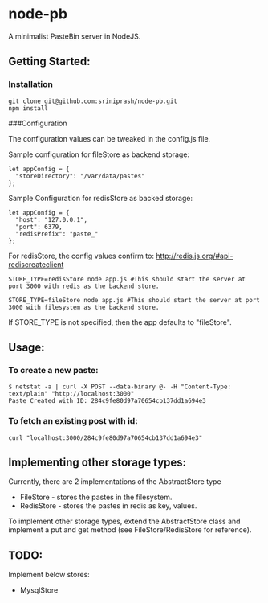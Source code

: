 # node-pb
A minimalist PasteBin server in NodeJS.

## Getting Started:

### Installation

```
git clone git@github.com:sriniprash/node-pb.git
npm install
```

###Configuration

The configuration values can be tweaked in the config.js file.

Sample configuration for fileStore as backend storage:

```
let appConfig = {
  "storeDirectory": "/var/data/pastes"
};
```

Sample Configuration for redisStore as backed storage:

```
let appConfig = {
  "host": "127.0.0.1",
  "port": 6379,
  "redisPrefix": "paste_"
};
```

For redisStore, the config values confirm to: http://redis.js.org/#api-rediscreateclient

```
STORE_TYPE=redisStore node app.js #This should start the server at port 3000 with redis as the backend store.

STORE_TYPE=fileStore node app.js #This should start the server at port 3000 with filesystem as the backend store.
```

If STORE_TYPE is not specified, then the app defaults to "fileStore".

## Usage:

### To create a new paste:

```
$ netstat -a | curl -X POST --data-binary @- -H "Content-Type: text/plain" "http://localhost:3000"
Paste Created with ID: 284c9fe80d97a70654cb137dd1a694e3
```

### To fetch an existing post with id:

```
curl "localhost:3000/284c9fe80d97a70654cb137dd1a694e3"
```

## Implementing other storage types:

Currently, there are 2 implementations of the AbstractStore type
- FileStore - stores the pastes in the filesystem.
- RedisStore - stores the pastes in redis as key, values.

To implement other storage types, extend the AbstractStore class and implement a put and get method (see FileStore/RedisStore for reference).

## TODO:

Implement below stores:

- MysqlStore

